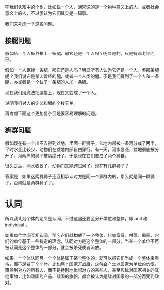 # 

在我们认知中的个体，比如说一个人，通常说的是一个物种意义上的人，或者社会意义上的人，不过我认为它们其实是一码事。

我们来考虑一下这些问题。

## 接腿问题

假如给一个人额外接上一条腿，那它还是一个人吗？明显是的，只是有点奇怪而已。

假如一个人锯掉一条腿，那它还是人吗？明显所有人认为它还是一个人，但那条腿呢？我们说它是某人曾经的腿，或者一个人类的腿。于是我们得到了一个人和一条腿，亦或者是一个缺了一条腿的人加一条腿。

现在我们用魔法把腿接上，现在又变成了一个人。

说明我们对人的定义和腿的个数无关。

再考虑下面这个更加复杂但是很容易理解的问题。

## 狮群问题

假如现在有一个出不去得到盆地，里面一群狮子，盆地内部被一条河分成了两半，平时水量比较少，动物们在盆地内部自由穿行。有一天，河水暴涨，盆地彻底被分开了，河两岸的狮子被隔绝开了，于是现在它们变成了两个狮群。

很久之后，河水收敛了，动物们又能跨过河了。现在有几群狮子？

答案是：如果这两群狮子还互相承认对方是同一个狮群内的，那么就是同一群狮子，否则就是两群狮子了。



# 认同

所以我认为个体的定义是认同。不过这里还要区分开单位和整体，即 unit 和 individual 。

如果单位之间互相认同，那么它们就构成了一个整体，比如家庭、村落、国家，它们的单位基于一些特定的理念，认同对方是这个整体的一部分，当某一个单位不再被认同是这个整体的一部分，就会被杀死或者流放。

如果一个个体认同另一个个体是属于某个整体的，就可以把它们当成一个整体来看待，而不是若干个个体。比如两个国家开战后，定然会产生以国家为单位的仇恨，覆盖到对方的所有人，而不是特别地仇恨对方的某些人，甚至和敌对国家相关的其他事物，比如敌国的产品、敌国的旗帜，都会被认为是敌对国家的一部分而受到敌对。